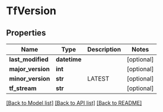 # TfVersion

## Properties
Name | Type | Description | Notes
------------ | ------------- | ------------- | -------------
**last_modified** | **datetime** |  | [optional] 
**major_version** | **int** |  | [optional] 
**minor_version** | **str** | LATEST | [optional] 
**tf_stream** | **str** |  | [optional] 

[[Back to Model list]](../README.md#documentation-for-models) [[Back to API list]](../README.md#documentation-for-api-endpoints) [[Back to README]](../README.md)

